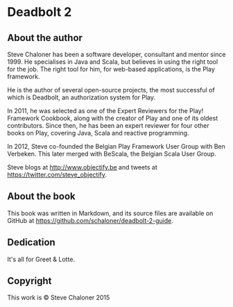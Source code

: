 # Deadbolt 2

## About the author
Steve Chaloner has been a software developer, consultant and mentor since 1999.   He specialises in Java and Scala, but believes in using the right tool for the job. The right tool for him, for web-based applications, is the Play framework.


He is the author of several open-source projects, the most successful of which is Deadbolt, an authorization system for Play.


In 2011, he was selected as one of the Expert Reviewers for the Play! Framework Cookbook, along with the creator of Play and one of its oldest contributors.  Since then, he has been an expert reviewer for four other books on Play, covering Java, Scala and reactive programming.


In 2012, Steve co-founded the Belgian Play Framework User Group with Ben Verbeken.  This later merged with BeScala, the Belgian Scala User Group.


Steve blogs at <http://www.objectify.be> and tweets at <https://twitter.com/steve_objectify>.

## About the book
This book was written in Markdown, and its source files are available on GitHub at <https://github.com/schaloner/deadbolt-2-guide>. 

## Dedication
It's all for Greet &amp; Lotte. 

## Copyright
This work is &copy; Steve Chaloner 2015
